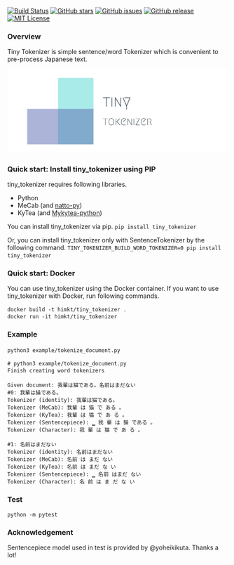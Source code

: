 [![Build Status](https://travis-ci.org/himkt/tiny_tokenizer.svg?branch=master)](https://travis-ci.org/himkt/tiny_tokenizer)
[![GitHub stars](https://img.shields.io/github/stars/himkt/tiny_tokenizer.svg?maxAge=2592000&colorB=blue)](https://github.com/himkt/tiny_tokenizer/stargazers)
[![GitHub issues](https://img.shields.io/github/issues/himkt/tiny_tokenizer.svg)](https://github.com/himkt/tiny_tokenizer/issues)
[![GitHub release](https://img.shields.io/github/release/himkt/tiny_tokenizer.svg?maxAge=2592000&colorB=red)](https://github.com/himkt/tiny_tokenizer)
[![MIT License](http://img.shields.io/badge/license-MIT-yellow.svg?style=flat)](LICENSE)

### Overview

Tiny Tokenizer is simple sentence/word Tokenizer which is convenient to pre-process Japanese text.

<div align="center"><img src="./static/image/tiny_tokenizer.png" width="700"/></div>

### Quick start: Install tiny_tokenizer using PIP

tiny_tokenizer requires following libraries.
- Python
- MeCab (and [natto-py](https://github.com/buruzaemon/natto-py))
- KyTea (and [Mykytea-python](https://github.com/chezou/Mykytea-python))

You can install tiny_tokenizer via pip.
`pip install tiny_tokenizer`

Or, you can install tiny_tokenizer only with SentenceTokenizer by the following command.
`TINY_TOKENIZER_BUILD_WORD_TOKENIZER=0 pip install tiny_tokenizer`


### Quick start: Docker

You can use tiny_tokenizer using the Docker container.
If you want to use tiny_tokenizer with Docker, run following commands.

```
docker build -t himkt/tiny_tokenizer .
docker run -it himkt/tiny_tokenizer
```


### Example

`python3 example/tokenize_document.py`

```
# python3 example/tokenize_document.py
Finish creating word tokenizers

Given document: 我輩は猫である。名前はまだない
#0: 我輩は猫である。
Tokenizer (identity): 我輩は猫である。
Tokenizer (MeCab): 我輩 は 猫 で ある 。
Tokenizer (KyTea): 我輩 は 猫 で あ る 。
Tokenizer (Sentencepiece): ▁ 我 輩 は 猫 である 。
Tokenizer (Character): 我 輩 は 猫 で あ る 。

#1: 名前はまだない
Tokenizer (identity): 名前はまだない
Tokenizer (MeCab): 名前 は まだ ない
Tokenizer (KyTea): 名前 は まだ な い
Tokenizer (Sentencepiece): ▁ 名前 はまだ ない
Tokenizer (Character): 名 前 は ま だ な い
```


### Test

```
python -m pytest
```

### Acknowledgement

Sentencepiece model used in test is provided by @yoheikikuta. Thanks a lot!
